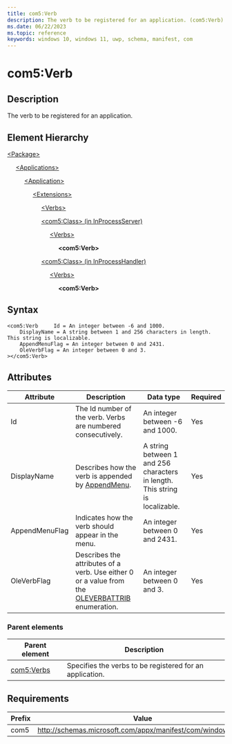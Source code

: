 ```yaml
---
title: com5:Verb
description: The verb to be registered for an application. (com5:Verb)
ms.date: 06/22/2023
ms.topic: reference
keywords: windows 10, windows 11, uwp, schema, manifest, com
---
```


# com5:Verb



## Description

The verb to be registered for an application. 

## Element Hierarchy
[\<Package\>](element-package.md)

&nbsp;&nbsp;&nbsp;&nbsp; [\<Applications\>](element-applications.md)

&nbsp;&nbsp;&nbsp;&nbsp; &nbsp;&nbsp;&nbsp;&nbsp; [\<Application\>](element-application.md)

&nbsp;&nbsp;&nbsp;&nbsp; &nbsp;&nbsp;&nbsp;&nbsp; &nbsp;&nbsp;&nbsp;&nbsp; [\<Extensions\>](element-1-extensions.md)

&nbsp;&nbsp;&nbsp;&nbsp; &nbsp;&nbsp;&nbsp;&nbsp; &nbsp;&nbsp;&nbsp;&nbsp; &nbsp;&nbsp;&nbsp;&nbsp; [\<Verbs\>](element-com5-verbs.md)

&nbsp;&nbsp;&nbsp;&nbsp; &nbsp;&nbsp;&nbsp;&nbsp; &nbsp;&nbsp;&nbsp;&nbsp; &nbsp;&nbsp;&nbsp;&nbsp; [\<com5:Class\> (in InProcessServer)](element-com5-inprocessserver-class.md)

&nbsp;&nbsp;&nbsp;&nbsp; &nbsp;&nbsp;&nbsp;&nbsp; &nbsp;&nbsp;&nbsp;&nbsp; &nbsp;&nbsp;&nbsp;&nbsp; &nbsp;&nbsp;&nbsp;&nbsp; [\<Verbs\>](element-com5-verbs.md)

&nbsp;&nbsp;&nbsp;&nbsp; &nbsp;&nbsp;&nbsp;&nbsp; &nbsp;&nbsp;&nbsp;&nbsp; &nbsp;&nbsp;&nbsp;&nbsp; &nbsp;&nbsp;&nbsp;&nbsp; &nbsp;&nbsp;&nbsp;&nbsp;  **&lt;com5:Verb&gt;**

&nbsp;&nbsp;&nbsp;&nbsp; &nbsp;&nbsp;&nbsp;&nbsp; &nbsp;&nbsp;&nbsp;&nbsp; &nbsp;&nbsp;&nbsp;&nbsp; [\<com5:Class\> (in InProcessHandler)](element-com5-inprocesshandler-class.md)

&nbsp;&nbsp;&nbsp;&nbsp; &nbsp;&nbsp;&nbsp;&nbsp; &nbsp;&nbsp;&nbsp;&nbsp; &nbsp;&nbsp;&nbsp;&nbsp; &nbsp;&nbsp;&nbsp;&nbsp; [\<Verbs\>](element-com5-verbs.md)

&nbsp;&nbsp;&nbsp;&nbsp; &nbsp;&nbsp;&nbsp;&nbsp; &nbsp;&nbsp;&nbsp;&nbsp; &nbsp;&nbsp;&nbsp;&nbsp; &nbsp;&nbsp;&nbsp;&nbsp; &nbsp;&nbsp;&nbsp;&nbsp;  **&lt;com5:Verb&gt;**


## Syntax
```syntax
<com5:Verb     Id = An integer between -6 and 1000.
    DisplayName = A string between 1 and 256 characters in length. This string is localizable.
    AppendMenuFlag = An integer between 0 and 2431.
    OleVerbFlag = An integer between 0 and 3.
></com5:Verb>
```


## Attributes

| Attribute | Description | Data type | Required |
| -----------| -------------| -----------| ----------|
| Id | The Id number of the verb. Verbs are numbered consecutively. | An integer between -6 and 1000.| Yes |
| DisplayName | Describes how the verb is appended by [AppendMenu](/windows/win32/api/winuser/nf-winuser-appendmenua). | A string between 1 and 256 characters in length. This string is localizable.| Yes |
| AppendMenuFlag | Indicates how the verb should appear in the menu. | An integer between 0 and 2431.| Yes |
| OleVerbFlag | Describes the attributes of a verb. Use either 0 or a value from the [OLEVERBATTRIB](/windows/win32/api/oleidl/ne-oleidl-oleverbattrib) enumeration. | An integer between 0 and 3.| Yes |


### Parent elements

| Parent element | Description |
|-|-|
| [com5:Verbs](element-com5-verbs.md) | Specifies the verbs to be registered for an application. |

## Requirements
| Prefix | Value |
| ---------------| -------------------------------------------------------------|
| com5 | http://schemas.microsoft.com/appx/manifest/com/windows10/5 |
